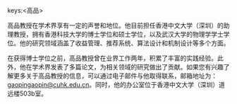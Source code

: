 keys:<高品>


高品教授在学术界享有一定的声誉和地位。他目前担任香港中文大学（深圳）的助理教授，拥有香港科技大学的博士学位和硕士学位，以及武汉大学的物理学学士学位。他的研究领域涵盖了收益管理、推荐系统、算法设计和机制设计等多个方面。

在获得博士学位之前，高品教授曾在业界工作两年，积累了丰富的实践经验。此外，他在学术界发表了多篇论文，为相关领域的研究做出了贡献。如果您有兴趣了解更多关于高品教授的信息，可以通过电子邮件与他取得联系，邮箱地址为：gaopingaopin@cuhk.edu.cn。同时，他的办公室位于香港中文大学（深圳）道远楼503b室。